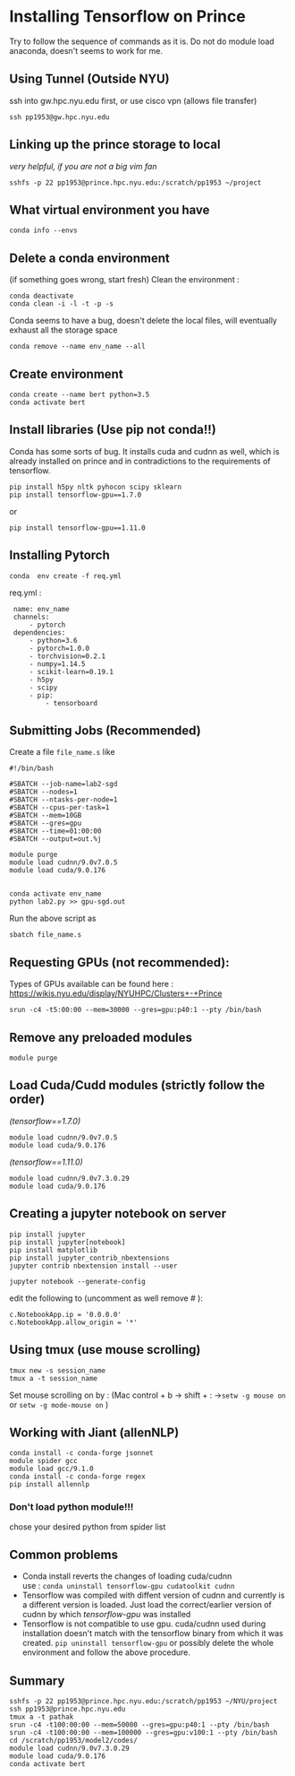 # Installing Tensorflow on Prince   
Try to follow the sequence of  commands as it is.  Do  not do module load anaconda, doesn't seems to  work for me. 

## Using Tunnel   (Outside NYU)  
ssh into gw.hpc.nyu.edu first, or use cisco vpn (allows file  transfer)
```
ssh pp1953@gw.hpc.nyu.edu 
```

## Linking up the prince storage to local
*very helpful, if  you  are not a big  vim fan*
```
sshfs -p 22 pp1953@prince.hpc.nyu.edu:/scratch/pp1953 ~/project
```

## What virtual environment you have
```
conda info --envs
```

## Delete a conda environment   
(if something goes wrong, start fresh) 
Clean the  environment :  
```
conda deactivate 
conda clean -i -l -t -p -s   
```
Conda seems to have a bug, doesn't  delete the local files, will eventually  exhaust all the storage space
```
conda remove --name env_name --all
```

## Create environment  
```
conda create --name bert python=3.5  
conda activate bert
```


## Install  libraries (Use pip not conda!!)
Conda has some sorts of bug. It installs cuda and cudnn as well, which is already installed on prince and in contradictions to the requirements of tensorflow.
```
pip install h5py nltk pyhocon scipy sklearn
pip install tensorflow-gpu==1.7.0  
```
or
```
pip install tensorflow-gpu==1.11.0
```

## Installing Pytorch 
```
conda  env create -f req.yml 
```

req.yml : 
```
 name: env_name
 channels:
     - pytorch
 dependencies:
     - python=3.6
     - pytorch=1.0.0
     - torchvision=0.2.1
     - numpy=1.14.5
     - scikit-learn=0.19.1
     - h5py
     - scipy
     - pip:
         - tensorboard
```

## Submitting Jobs (Recommended)
Create a file `file_name.s` like  
```
#!/bin/bash

#SBATCH --job-name=lab2-sgd
#SBATCH --nodes=1
#SBATCH --ntasks-per-node=1
#SBATCH --cpus-per-task=1
#SBATCH --mem=10GB
#SBATCH --gres=gpu
#SBATCH --time=01:00:00
#SBATCH --output=out.%j

module purge
module load cudnn/9.0v7.0.5  
module load cuda/9.0.176   


conda activate env_name
python lab2.py >> gpu-sgd.out
```
Run the above script as 

```sbatch file_name.s```



## Requesting GPUs (not recommended):   
Types of GPUs available can be found here : https://wikis.nyu.edu/display/NYUHPC/Clusters+-+Prince
```
srun -c4 -t5:00:00 --mem=30000 --gres=gpu:p40:1 --pty /bin/bash
```

## Remove any preloaded modules  
```
module purge
```

## Load  Cuda/Cudd modules  (strictly follow the order)

*(tensorflow==1.7.0)*  
```
module load cudnn/9.0v7.0.5  
module load cuda/9.0.176   
```
*(tensorflow==1.11.0)*
```
module load cudnn/9.0v7.3.0.29 
module load cuda/9.0.176
```


## Creating a jupyter notebook on server
```
pip install jupyter
pip install jupyter[notebook]
pip install matplotlib
pip install jupyter_contrib_nbextensions
jupyter contrib nbextension install --user

jupyter notebook --generate-config
```

edit the following to (uncomment as well remove \# ): 
```
c.NotebookApp.ip = '0.0.0.0'
c.NotebookApp.allow_origin = '*'
```

## Using tmux (use mouse scrolling)
```
tmux new -s session_name
tmux a -t session_name
```
Set mouse scrolling on by : (Mac control + b -> shift + : ->`setw -g mouse on ` or `setw -g mode-mouse on` )

## Working with Jiant (allenNLP)

```
conda install -c conda-forge jsonnet 
module spider gcc 
module load gcc/9.1.0
conda install -c conda-forge regex
pip install allennlp
```

### Don't load python module!!!
chose your desired python from spider list 

## Common problems

* Conda install reverts the changes of loading cuda/cudnn  
use : ```conda uninstall tensorflow-gpu cudatoolkit cudnn ```
* Tensorflow was compiled with diffent version of  cudnn  and currently is a different version is loaded. Just load the correct/earlier version of cudnn by which *tensorflow-gpu* was  installed
* Tensorflow is not compatible to use gpu. cuda/cudnn used during installation doesn't match with the tensorflow binary from which it was created.  ```pip uninstall tensorflow-gpu``` or  possibly delete the  whole  environment and follow the  above procedure.




## Summary
```
sshfs -p 22 pp1953@prince.hpc.nyu.edu:/scratch/pp1953 ~/NYU/project
ssh pp1953@prince.hpc.nyu.edu
tmux a -t pathak
srun -c4 -t100:00:00 --mem=50000 --gres=gpu:p40:1 --pty /bin/bash
srun -c4 -t100:00:00 --mem=100000 --gres=gpu:v100:1 --pty /bin/bash
cd /scratch/pp1953/model2/codes/
module load cudnn/9.0v7.3.0.29 
module load cuda/9.0.176
conda activate bert
```
